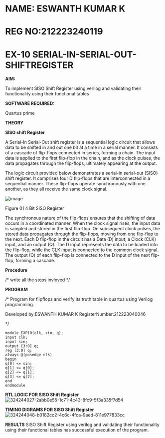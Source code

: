 
# NAME: ESWANTH KUMAR K
# REG NO:212223240119
# EX-10 SERIAL-IN-SERIAL-OUT-SHIFTREGISTER

**AIM:**

To implement  SISO Shift Register using verilog and validating their functionality using their functional tables

**SOFTWARE REQUIRED:**

Quartus prime

**THEORY**

**SISO shift Register**

A Serial-In Serial-Out shift register is a sequential logic circuit that allows data to be shifted in and out one bit at a time in a serial manner. It consists of a cascade of flip-flops connected in series, forming a chain. The input data is applied to the first flip-flop in the chain, and as the clock pulses, the data propagates through the flip-flops, ultimately appearing at the output.

The logic circuit provided below demonstrates a serial-in serial-out (SISO) shift register. It comprises four D flip-flops that are interconnected in a sequential manner. These flip-flops operate synchronously with one another, as they all receive the same clock signal.

![image](https://github.com/naavaneetha/SERIAL-IN-SERIAL-OUT-SHIFTREGISTER/assets/154305477/e81c4072-37f9-46c6-8145-566764b74c3a)

Figure 01 4 Bit SISO Register

The synchronous nature of the flip-flops ensures that the shifting of data occurs in a coordinated manner. When the clock signal rises, the input data is sampled and stored in the first flip-flop. On subsequent clock pulses, the stored data propagates through the flip-flops, moving from one flip-flop to the next.
Each D flip-flop in the circuit has a Data (D) input, a Clock (CLK) input, and an output (Q). The D input represents the data to be loaded into the flip-flop, while the CLK input is connected to the common clock signal. The output (Q) of each flip-flop is connected to the D input of the next flip-flop, forming a cascade.

**Procedure**

/* write all the steps invloved */

**PROGRAM**

/* Program for flipflops and verify its truth table in quartus using Verilog programming.

Developed by:ESWANTH KUMAR K
RegisterNumber:212223040046

*/
```
module EXP10(clk, sin, q);
input clk;
input sin;
output [3:0] q;
reg [3:0] q;
always @(posedge clk)
begin
q[0] <= sin;
q[1] <= q[0];
q[2] <= q[1];
q[3] <= q[2];
end
endmodule

```

**RTL LOGIC FOR SISO Shift Register**
![324244027-2abb0e55-1c71-4c43-8fc9-5f3a335f7d54](https://github.com/velupradeep/SERIAL-IN-SERIAL-OUT-SHIFTREGISTER/assets/150329341/751e9ad9-fdec-4904-8e61-e965ed8fa980)


**TIMING DIGRAMS FOR SISO Shift Register**
![324244048-b0182cc2-4c6c-4fca-9aed-811e977833cc](https://github.com/velupradeep/SERIAL-IN-SERIAL-OUT-SHIFTREGISTER/assets/150329341/d10493dc-3858-41b5-b5df-58e5344db65e)


**RESULTS**
SISO Shift Register using verilog and validating their functionality using their functional tables has successful execution of the program.
